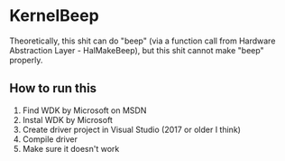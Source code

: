 # KernelBeep
Theoretically, this shit can do "beep" (via a function call from Hardware Abstraction Layer - HalMakeBeep), but this shit cannot make "beep" properly.

## How to run this
1. Find WDK by Microsoft on MSDN
2. Instal WDK by Microsoft
3. Create driver project in Visual Studio (2017 or older I think)
4. Compile driver
6. Make sure it doesn't work
